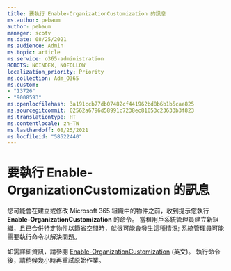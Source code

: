 ```yaml
---
title: 要執行 Enable-OrganizationCustomization 的訊息
ms.author: pebaum
author: pebaum
manager: scotv
ms.date: 08/25/2021
ms.audience: Admin
ms.topic: article
ms.service: o365-administration
ROBOTS: NOINDEX, NOFOLLOW
localization_priority: Priority
ms.collection: Adm_O365
ms.custom:
- "13726"
- "9008593"
ms.openlocfilehash: 3a191ccb77db07482cf441962bd8b6b1b5cae825
ms.sourcegitcommit: 02562a6796d58991c7238ec81053c23633b3f823
ms.translationtype: HT
ms.contentlocale: zh-TW
ms.lasthandoff: 08/25/2021
ms.locfileid: "58522440"
---
```

# <a name="message-to-run-enable-organizationcustomization"></a>要執行 Enable-OrganizationCustomization 的訊息

您可能會在建立或修改 Microsoft 365 組織中的物件之前，收到提示您執行 **Enable-OrganizationCustomization** 的命令。 當租用戶系統管理員建立新組織，且已合併特定物件以節省空間時，就很可能會發生這種情況; 系統管理員可能需要執行命令以解決問題。

如需詳細資訊，請參閱 [Enable-OrganizationCustomization](https://docs.microsoft.com/powershell/module/exchange/enable-organizationcustomization) (英文)。 執行命令後，請稍候幾小時再重試原始作業。